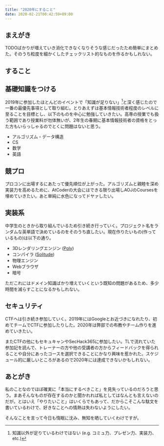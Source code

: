 ```yaml
---
title: "2020年にすること"
date: 2020-02-21T00:42:59+09:00
---
```


## まえがき

TODOばかりが増えていき消化できなくなりそうな感じだったため簡単にまとめた。そのうち粒度を細かくしたチェックリスト的なものを作るかもしれない。

## すること

## 基礎知識をつける

2019年に参加したほとんどのイベントで「知識が足りない」[^1]と深く感じたので一番の最優先事項として取り組む。とりあえずは基本情報技術者程度のレベルに至ることを目標とし、以下のものを中心に勉強していきたい。高専の授業でも扱う範囲であり授業料が勿体無いが、2年生の春期に基本情報技術者の資格をとった方もいらっしゃるのでとくに問題はないと思う。

- アルゴリズム・データ構造
- CS
- 数学
- 英語

## 競プロ

プロコンに出場するにあたって優先順位が上がった。アルゴリズムと親睦を深め実装力を高めるために、AtCoderの大会にはできる限り出場しAOJのCoursesを埋めていきたい。あと単純に水色になってドヤァしたい。

## 実装系

中学生のときから取り組んでいるため引き続き行っていく。プロジェクト名をランダムな英単語で決めているのをそのうち直したい。現在作りたいもの(作っているもの)は以下の通り。

- 3Dレンダリングエンジン ([Poly](https://github.com/arata-nvm/poly))
- コンパイラ ([Solitude](https://github.com/arata-nvm/Solitude))
- 物理エンジン
- Webブラウザ
- 暗号

ただこれにはドメイン知識ばかり増えていくという既知の問題があるため、多少時間を減らすことになるかもしれない。

## セキュリティ

CTFへは引き続き参加していく。2019年にはGoogleとお近づきになれたり、初めてチームでCTFに参加したりした。2020年は弊部での布教やチーム作りを進めていきたい。

またCTFの他にもセキュキャンやSecHack365に参加したい。TLで流れていた参加記を読んで、トレーナーの方や他の受講者の方からフィードバックを得られることや自分にあったコースを選択できることにかなり興味を惹かれた。スケジュール的に厳しいところがあるので2020年には達成できないかもしれない。

## あとがき

私のことなのでほぼ確実に「本当にするべきこと」を見失っているのだろうと思う。まあそんなものが存在するのかと聞かれれば私としてはなんとも言えないのだが。とはいえ「やりたいこと」はいくらでもあって、だからこそこんな駄文を書いているわけで、好きなことへの情熱は失わないようにしたい。

そんなことを言って今日も惰眠に沈み、無知を晒していくわけですが。

[^1]: 知識以外が足りているわけではない (e.g. コミュ力、プレゼン力、実装力、etc.)
